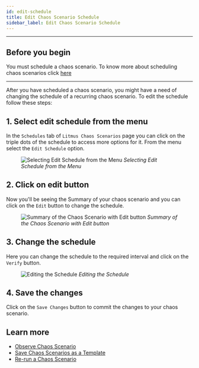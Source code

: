 ```yaml
---
id: edit-schedule
title: Edit Chaos Scenario Schedule
sidebar_label: Edit Chaos Scenario Schedule
---
```


---

## Before you begin

You must schedule a chaos scenario. To know more about scheduling chaos scenarios click [here](schedule-experiment.md)

---

After you have scheduled a chaos scenario, you might have a need of changing the schedule of a recurring chaos scenario. To edit the schedule follow these steps:

## 1. Select edit schedule from the menu

In the `Schedules` tab of `Litmus Chaos Scenarios` page you can click on the triple dots of the schedule to access more options for it. From the menu select the `Edit Schedule` option.

<figure>
<img src={require('../assets/user-guides/injecting-fault/edit-schedule/schedule-menu.png').default} alt="Selecting Edit Schedule from the Menu" />
<i>Selecting Edit Schedule from the Menu</i>
</figure>

## 2. Click on edit button

Now you'll be seeing the Summary of your chaos scenario and you can click on the `Edit` button to change the schedule.

<figure>
<img src={require('../assets/user-guides/injecting-fault/edit-schedule/edit-schedule-page.png').default} alt="Summary of the Chaos Scenario with Edit button" />
<i>Summary of the Chaos Scenario with Edit button</i>
</figure>

## 3. Change the schedule

Here you can change the schedule to the required interval and click on the `Verify` button.

<figure>
<img src={require('../assets/user-guides/injecting-fault/edit-schedule/edit-schedule.png').default} alt="Editing the Schedule" />
<i>Editing the Schedule</i>
</figure>

## 4. Save the changes

Click on the `Save Changes` button to commit the changes to your chaos scenario.

## Learn more

- [Observe Chaos Scenario](observe-experiment.md)
- [Save Chaos Scenarios as a Template](save-as-template.md)
- [Re-run a Chaos Scenario](re-run-experiment.md)
